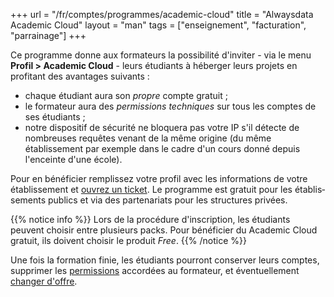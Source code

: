 +++
url = "/fr/comptes/programmes/academic-cloud"
title = "Alwaysdata Academic Cloud"
layout = "man"
tags = ["enseignement", "facturation", "parrainage"]
+++

Ce programme donne aux formateurs la possibilité d'inviter - via le menu **Profil > Academic Cloud** - leurs étudiants à héberger leurs projets en profitant des avantages suivants :

- chaque étudiant aura son _propre_ compte gratuit ;
- le formateur aura des _permissions techniques_ sur tous les comptes de ses étudiants ;
- notre dispositif de sécurité ne bloquera pas votre IP s'il détecte de nombreuses requêtes venant de la même origine (du même établissement par exemple dans le cadre d'un cours donné depuis l'enceinte d'une école).

Pour en bénéficier remplissez votre profil avec les informations de votre établissement et [ouvrez un ticket](https://admin.alwaysdata.com/support/add/). Le programme est gratuit pour les éta­blis­se­ments publics et via des partenariats pour les structures privées.

{{% notice info %}}
Lors de la procédure d'inscription, les étudiants peuvent choisir entre plusieurs packs. Pour bénéficier du Academic Cloud gratuit, ils doivent choisir le produit *Free*.
{{% /notice %}}

Une fois la formation finie, les étudiants pourront conserver leurs comptes, supprimer les [permissions](accounts/permissions) accordées au formateur, et éventuellement [changer d'offre](accounts/billing/upgrade-your-plan).
